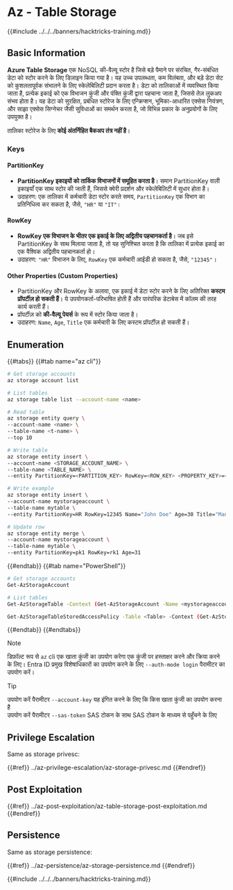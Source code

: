 # Az - Table Storage

{{#include ../../../banners/hacktricks-training.md}}

## Basic Information

**Azure Table Storage** एक NoSQL की-वैल्यू स्टोर है जिसे बड़े पैमाने पर संरचित, गैर-संबंधित डेटा को स्टोर करने के लिए डिज़ाइन किया गया है। यह उच्च उपलब्धता, कम विलंबता, और बड़े डेटा सेट को कुशलतापूर्वक संभालने के लिए स्केलेबिलिटी प्रदान करता है। डेटा को तालिकाओं में व्यवस्थित किया जाता है, प्रत्येक इकाई को एक विभाजन कुंजी और पंक्ति कुंजी द्वारा पहचाना जाता है, जिससे तेज़ लुकअप संभव होता है। यह डेटा को सुरक्षित, प्रबंधित स्टोरेज के लिए एन्क्रिप्शन, भूमिका-आधारित एक्सेस नियंत्रण, और साझा एक्सेस सिग्नेचर जैसी सुविधाओं का समर्थन करता है, जो विभिन्न प्रकार के अनुप्रयोगों के लिए उपयुक्त है।

तालिका स्टोरेज के लिए **कोई अंतर्निहित बैकअप तंत्र नहीं है**।

### Keys

#### **PartitionKey**

- **PartitionKey इकाइयों को तार्किक विभाजनों में समूहित करता है**। समान PartitionKey वाली इकाइयाँ एक साथ स्टोर की जाती हैं, जिससे क्वेरी प्रदर्शन और स्केलेबिलिटी में सुधार होता है।
- उदाहरण: एक तालिका में कर्मचारी डेटा स्टोर करते समय, `PartitionKey` एक विभाग का प्रतिनिधित्व कर सकता है, जैसे, `"HR"` या `"IT"`।

#### **RowKey**

- **RowKey एक विभाजन के भीतर एक इकाई के लिए अद्वितीय पहचानकर्ता है**। जब इसे PartitionKey के साथ मिलाया जाता है, तो यह सुनिश्चित करता है कि तालिका में प्रत्येक इकाई का एक वैश्विक अद्वितीय पहचानकर्ता हो।
- उदाहरण: `"HR"` विभाजन के लिए, `RowKey` एक कर्मचारी आईडी हो सकता है, जैसे, `"12345"`।

#### **Other Properties (Custom Properties)**

- PartitionKey और RowKey के अलावा, एक इकाई में डेटा स्टोर करने के लिए अतिरिक्त **कस्टम प्रॉपर्टीज़ हो सकती हैं**। ये उपयोगकर्ता-परिभाषित होती हैं और पारंपरिक डेटाबेस में कॉलम की तरह कार्य करती हैं।
- प्रॉपर्टीज़ को **की-वैल्यू पेयर्स** के रूप में स्टोर किया जाता है।
- उदाहरण: `Name`, `Age`, `Title` एक कर्मचारी के लिए कस्टम प्रॉपर्टीज़ हो सकती हैं।

## Enumeration

{{#tabs}}
{{#tab name="az cli"}}
```bash
# Get storage accounts
az storage account list

# List tables
az storage table list --account-name <name>

# Read table
az storage entity query \
--account-name <name> \
--table-name <t-name> \
--top 10

# Write table
az storage entity insert \
--account-name <STORAGE_ACCOUNT_NAME> \
--table-name <TABLE_NAME> \
--entity PartitionKey=<PARTITION_KEY> RowKey=<ROW_KEY> <PROPERTY_KEY>=<PROPERTY_VALUE>

# Write example
az storage entity insert \
--account-name mystorageaccount \
--table-name mytable \
--entity PartitionKey=HR RowKey=12345 Name="John Doe" Age=30 Title="Manager"

# Update row
az storage entity merge \
--account-name mystorageaccount \
--table-name mytable \
--entity PartitionKey=pk1 RowKey=rk1 Age=31
```
{{#endtab}}
{{#tab name="PowerShell"}}
```bash
# Get storage accounts
Get-AzStorageAccount

# List tables
Get-AzStorageTable -Context (Get-AzStorageAccount -Name <mystorageaccount> -ResourceGroupName <ResourceGroupName>).Context

Get-AzStorageTableStoredAccessPolicy -Table <Table> -Context (Get-AzStorageAccount -Name <mystorageaccount -ResourceGroupName <ResourceGroupName>).Context
```
{{#endtab}}
{{#endtabs}}

> [!NOTE]
> डिफ़ॉल्ट रूप से `az` cli एक खाता कुंजी का उपयोग करेगा एक कुंजी पर हस्ताक्षर करने और क्रिया करने के लिए। Entra ID प्रमुख विशेषाधिकारों का उपयोग करने के लिए `--auth-mode login` पैरामीटर का उपयोग करें।

> [!TIP]
> उपयोग करें पैरामीटर `--account-key` यह इंगित करने के लिए कि किस खाता कुंजी का उपयोग करना है\
> उपयोग करें पैरामीटर `--sas-token` SAS टोकन के साथ SAS टोकन के माध्यम से पहुँचने के लिए

## Privilege Escalation

Same as storage privesc:

{{#ref}}
../az-privilege-escalation/az-storage-privesc.md
{{#endref}}

## Post Exploitation

{{#ref}}
../az-post-exploitation/az-table-storage-post-exploitation.md
{{#endref}}

## Persistence

Same as storage persistence:

{{#ref}}
../az-persistence/az-storage-persistence.md
{{#endref}}

{{#include ../../../banners/hacktricks-training.md}}
